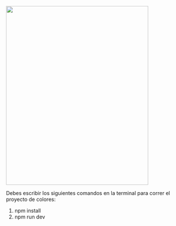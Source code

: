 <img src="https://github.com/btomasmaiochi/Parcial-FrontendIII-DH/assets/86260963/0f971623-e579-4915-a9d0-0cbb3acd0f8d" width="390" height="490">

Debes escribir los siguientes comandos en la terminal para correr el proyecto de colores:
1) npm install
2) npm run dev
